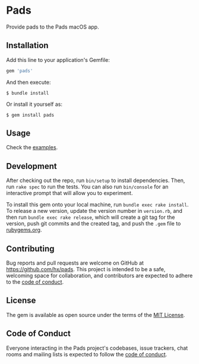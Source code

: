 # Pads

Provide pads to the Pads macOS app.

## Installation

Add this line to your application's Gemfile:

```ruby
gem 'pads'
```

And then execute:

    $ bundle install

Or install it yourself as:

    $ gem install pads

## Usage

Check the [examples](https://github.com/hx/pads-examples).

## Development

After checking out the repo, run `bin/setup` to install dependencies. Then, run `rake spec` to run the tests. You can also run `bin/console` for an interactive prompt that will allow you to experiment.

To install this gem onto your local machine, run `bundle exec rake install`. To release a new version, update the version number in `version.rb`, and then run `bundle exec rake release`, which will create a git tag for the version, push git commits and the created tag, and push the `.gem` file to [rubygems.org](https://rubygems.org).

## Contributing

Bug reports and pull requests are welcome on GitHub at https://github.com/hx/pads. This project is intended to be a safe, welcoming space for collaboration, and contributors are expected to adhere to the [code of conduct](https://github.com/hx/pads/blob/master/CODE_OF_CONDUCT.md).

## License

The gem is available as open source under the terms of the [MIT License](https://opensource.org/licenses/MIT).

## Code of Conduct

Everyone interacting in the Pads project's codebases, issue trackers, chat rooms and mailing lists is expected to follow the [code of conduct](https://github.com/hx/pads/blob/master/CODE_OF_CONDUCT.md).
